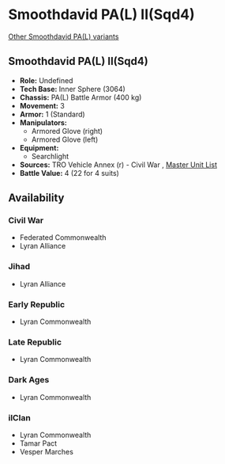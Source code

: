 # Smoothdavid PA(L) II(Sqd4) 

[Other Smoothdavid PA(L) variants](../smoothdavid_pal.md) 

## Smoothdavid PA(L) II(Sqd4) 

- **Role:** Undefined 
- **Tech Base:** Inner Sphere (3064) 
- **Chassis:** PA(L) Battle Armor (400 kg) 
- **Movement:** 3 
- **Armor:** 1 (Standard) 
- **Manipulators:** 
  - Armored Glove (right) 
  - Armored Glove (left) 
- **Equipment:** 
  - Searchlight 
- **Sources:** TRO Vehicle Annex (r) - Civil War , [Master Unit List](http://masterunitlist.info/Unit/Details/5090) 
- **Battle Value:** 4 (22 for 4 suits) 

## Availability 

### Civil War 

- Federated Commonwealth 
- Lyran Alliance 

### Jihad 

- Lyran Alliance 

### Early Republic 

- Lyran Commonwealth 

### Late Republic 

- Lyran Commonwealth 

### Dark Ages 

- Lyran Commonwealth 

### ilClan 

- Lyran Commonwealth 
- Tamar Pact 
- Vesper Marches 


